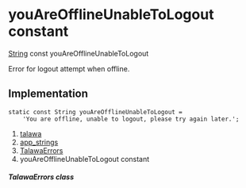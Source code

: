 
<div>

# youAreOfflineUnableToLogout constant

</div>


[String](https://api.flutter.dev/flutter/dart-core/String-class.html)
const youAreOfflineUnableToLogout



Error for logout attempt when offline.



## Implementation

``` language-dart
static const String youAreOfflineUnableToLogout =
    'You are offline, unable to logout, please try again later.';
```







1.  [talawa](../../index.md)
2.  [app_strings](../../constants_app_strings/)
3.  [TalawaErrors](../../constants_app_strings/TalawaErrors-class.md)
4.  youAreOfflineUnableToLogout constant

##### TalawaErrors class







